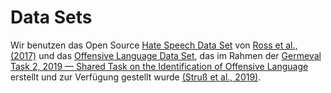 # Data Sets

Wir benutzen das Open Source [Hate Speech Data Set](https://github.com/ankekat1000/IWG_hatespeech_public) von [Ross et al., (2017)](https://arxiv.org/abs/1701.08118) und das [Offensive Language Data Set](https://projects.fzai.h-da.de/iggsa/projekt), das im Rahmen der [Germeval Task 2, 2019 — Shared Task on the Identification of Offensive Language](https://projects.fzai.h-da.de/iggsa/) erstellt und zur Verfügung gestellt wurde [(Struß et al., 2019)](https://www.zora.uzh.ch/id/eprint/178687/1/GermEvalSharedTask2019Iggsa.pdf).


